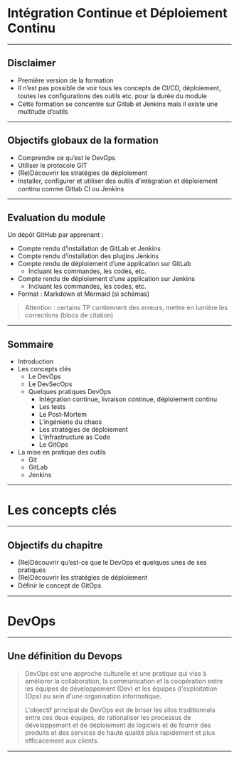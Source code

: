 # Intégration Continue et Déploiement Continu

---

## Disclaimer

* Première version de la formation
* Il n’est pas possible de voir tous les concepts de CI/CD, déploiement, toutes les conﬁgurations des outils etc. pour la durée du module
* Cette formation se concentre sur Gitlab et Jenkins mais il existe une multitude d’outils

---

## Objectifs globaux de la formation

- Comprendre ce qu’est le DevOps
- Utiliser le protocole GIT
- (Re)Découvrir les stratégies de déploiement
- Installer, conﬁgurer et utiliser des outils d’intégration et déploiement continu comme Gitlab CI ou Jenkins

---

## Evaluation du module

Un dépôt GitHub par apprenant :

- Compte rendu d’installation de GitLab et Jenkins
- Compte rendu d’installation des plugins Jenkins
- Compte rendu de déploiement d’une application sur GitLab  
  - Incluant les commandes, les codes, etc.
- Compte rendu de déploiement d’une application sur Jenkins  
  - Incluant les commandes, les codes, etc.
- Format : Markdown et Mermaid (si schémas)

> Attention : certains TP contiennent des erreurs, mettre en lumière les corrections (blocs de citation)


---

## Sommaire

- Introduction
- Les concepts clés
  - Le DevOps
  - Le DevSecOps
  - Quelques pratiques DevOps
    - Intégration continue, livraison continue, déploiement continu
    - Les tests
    - Le Post-Mortem
    - L'ingénierie du chaos
    - Les stratégies de déploiement
    - L’Infrastructure as Code
    - Le GitOps
- La mise en pratique des outils
  - Git
  - GitLab
  - Jenkins



---

# Les concepts clés

---

## Objectifs du chapitre

- (Re)Découvrir qu’est-ce que le DevOps et quelques unes de ses pratiques
- (Re)Découvrir les stratégies de déploiement
- Déﬁnir le concept de GitOps

---

# DevOps

---

## Une définition du Devops

> DevOps est une approche culturelle et une pratique qui vise à améliorer la collaboration, la communication et la coopération entre les équipes de développement (Dev) et les équipes d'exploitation (Ops) au sein d'une organisation informatique.
>
> L'objectif principal de DevOps est de briser les silos traditionnels entre ces deux équipes, de rationaliser les processus de développement et de déploiement de logiciels et de fournir des produits et des services de haute qualité plus rapidement et plus efﬁcacement aux clients.

---



